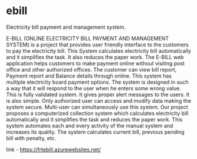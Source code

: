 # ebill  
Electricity bill payment and management system.

E-BILL (ONLINE ELECTRICITY BILL PAYMENT AND MANAGEMENT SYSTEM) is a project that provides user  friendly interface to the customers to pay the electricity bill. 
This System calculates electricity bill automatically and it simplifies the task. It also reduces the paper work.
The E-BILL web application helps customers to make payment online without visiting post office and other authorized offices.
The customer can view bill report, Payment report and Balance details through online.
This system has multiple electricity board payment options. The system is designed in such a way that it will respond to the user when he enters some wrong value. 
This is fully validated system. It gives proper alert messages to the users.
It is also simple. Only authorized user can access and modify data making the system secure. Multi-user can simultaneously use this system.
Our project proposes a computerized collection system which calculates electricity bill automatically and it simplifies the task and reduces the paper work.
This system automates each and every activity of the manual system and increases its quality. 
The system calculates current bill, previous pending bill with penalty, etc.

link - https://frtebill.azurewebsites.net/
